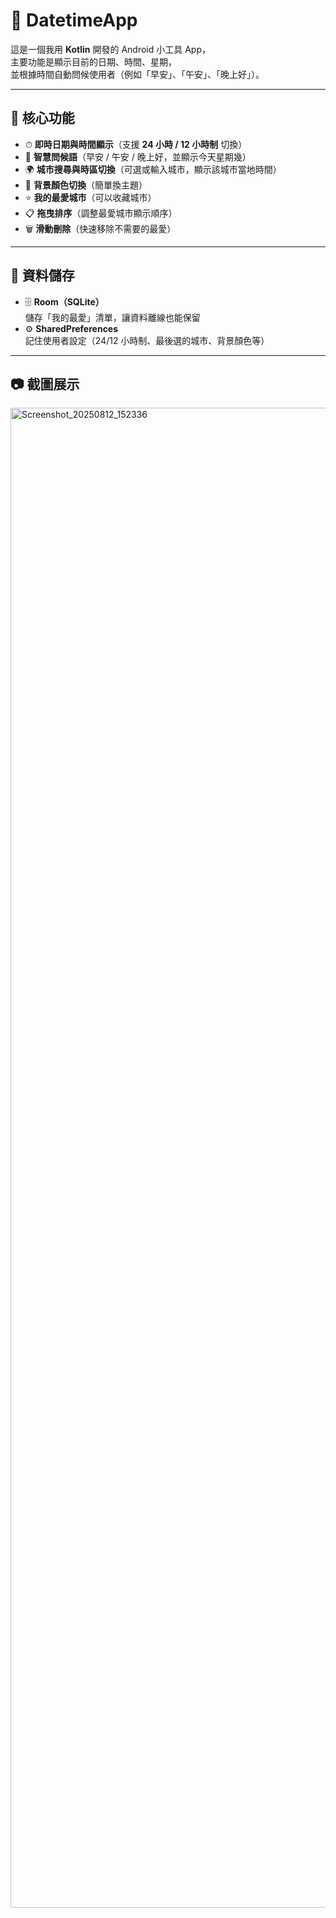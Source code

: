 # 📱 DatetimeApp

這是一個我用 **Kotlin** 開發的 Android 小工具 App，  
主要功能是顯示目前的日期、時間、星期，  
並根據時間自動問候使用者（例如「早安」、「午安」、「晚上好」）。

---

## 🎯 核心功能

- ⏱ **即時日期與時間顯示**（支援 **24 小時 / 12 小時制** 切換）  
- 🤖 **智慧問候語**（早安 / 午安 / 晚上好，並顯示今天星期幾）  
- 🌍 **城市搜尋與時區切換**（可選或輸入城市，顯示該城市當地時間）  
- 🎨 **背景顏色切換**（簡單換主題）  
- ⭐ **我的最愛城市**（可以收藏城市）  
- 📋 **拖曳排序**（調整最愛城市顯示順序）  
- 🗑 **滑動刪除**（快速移除不需要的最愛）  

---

## 💾 資料儲存

- 🗄 **Room（SQLite）**  
  儲存「我的最愛」清單，讓資料離線也能保留  
- ⚙ **SharedPreferences**  
  記住使用者設定（24/12 小時制、最後選的城市、背景顏色等）  

---

## 📷 截圖展示
<img width="1080" height="2400" alt="Screenshot_20250812_152336" src="https://github.com/user-attachments/assets/74ed41fd-89d1-4d79-979e-5da2f5362913" />


